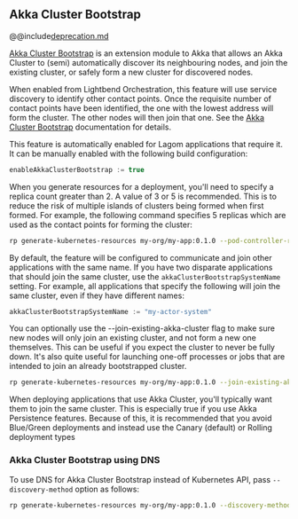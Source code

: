 ## Akka Cluster Bootstrap

<link rel="stylesheet" type="text/css" href="../css/custom.css">

@@include[deprecation.md](deprecation.md)

[Akka Cluster Bootstrap][akka-cluster-bootstrap] is an extension module to Akka that allows an Akka Cluster to (semi) automatically discover its neighbouring nodes, and join the existing cluster, or safely form a new cluster for discovered nodes.

When enabled from Lightbend Orchestration, this feature will use service discovery to identify other contact points. Once the requisite number of
contact points have been identified, the one with the lowest address will form the cluster. The other nodes will then join that one. See the [Akka Cluster Bootstrap][akka-cluster-bootstrap] documentation for details.

This feature is automatically enabled for Lagom applications that require it. It can be manually enabled with the following build configuration:

```sbt
enableAkkaClusterBootstrap := true
```

When you generate resources for a deployment, you'll need to specify a replica count greater than 2. A value of 3 or
5 is recommended. This is to reduce the risk of multiple islands of clusters being formed when first formed. For example,
the following command specifies 5 replicas which are used as the contact points for forming the cluster:

```bash
rp generate-kubernetes-resources my-org/my-app:0.1.0 --pod-controller-replicas 5
```

By default, the feature will be configured to communicate and join other applications with the same name. If you have two disparate applications
that should join the same cluster, use the `akkaClusterBootstrapSystemName` setting. For example, all applications that specify the following
will join the same cluster, even if they have different names:

```sbt
akkaClusterBootstrapSystemName := "my-actor-system"
```

You can optionally use the --join-existing-akka-cluster flag to make sure new nodes will only join an existing cluster, and not form a new one themselves.
This can be useful if you expect the cluster to never be fully down. It's also quite useful for launching one-off processes or jobs that
are intended to join an already bootstrapped cluster.

```bash
rp generate-kubernetes-resources my-org/my-app:0.1.0 --join-existing-akka-cluster
```

When deploying applications that use Akka Cluster, you'll typically want them to join the same cluster. This is especially true if you
use Akka Persistence features. Because of this, it is recommended that you avoid Blue/Green deployments and instead use
the Canary (default) or Rolling deployment types


### Akka Cluster Bootstrap using DNS

To use DNS for Akka Cluster Bootstrap instead of Kubernetes API, pass `--discovery-method` option as follows:

```bash
rp generate-kubernetes-resources my-org/my-app:0.1.0 --discovery-method=akka-dns
```

  [akka-cluster-bootstrap]: https://developer.lightbend.com/docs/akka-management/current/bootstrap/
